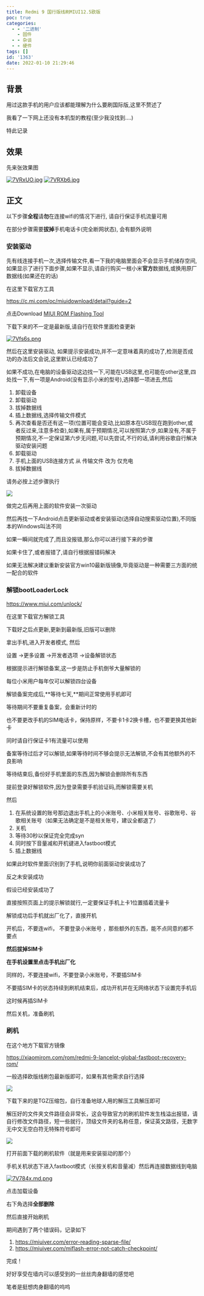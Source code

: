 ```yaml
---
title: Redmi 9 国行版线刷MIUI12.5欧版
poc: true
categories:
  - - '二进制'
    - 固件
  - - 杂谈
  - - 硬件
tags: []
id: '1363'
date: 2022-01-10 21:29:46
---
```


## 背景

用过这款手机的用户应该都能理解为什么要刷国际版,这里不赘述了

我看了一下网上还没有本机型的教程(至少我没找到....)

特此记录

## 效果

先来张效果图

[![7VRxUO.jpg](https://raw.githubusercontent.com/Valkierja/ALLPIC/main/img/202303181105421.jpeg)](https://imgtu.com/i/7VRxUO)   [![7VRXb6.jpg](https://raw.githubusercontent.com/Valkierja/ALLPIC/main/img/202303181105483.jpeg)](https://imgtu.com/i/7VRXb6)  

## 正文

以下步骤**全程**请**勿**在连接wifi的情况下进行, 请自行保证手机流量可用

在部分步骤需要**拔掉**手机电话卡(完全断网状态), 会有额外说明

### 安装驱动

先有线连接手机一次,选择传输文件,看一下我的电脑里面会不会显示手机储存空间,如果显示了进行下面步骤,如果不显示,请自行购买一根小米**官方**数据线,或换用原厂数据线(如果还在的话)

在这里下载官方工具

https://c.mi.com/oc/miuidownload/detail?guide=2

点击Download [MIUI ROM Flashing Tool](https://cdn.alsgp0.fds.api.mi-img.com/micomm/MiFlash2020-3-14-0.rar)

下载下来的不一定是最新版,请自行在软件里面检查更新

[![7Vfs6s.png](https://raw.githubusercontent.com/Valkierja/ALLPIC/main/img/202303181105545.png)](https://imgtu.com/i/7Vfs6s)  

然后在这里安装驱动, 如果提示安装成功,并不一定意味着真的成功了,检测是否成功的办法后文会说,这里默认已经成功了

如果不成功,在电脑的设备驱动这边找一下,可能在USB这里,也可能在other这里,四处找一下,有一项是Android(没有显示小米的型号),选择那一项进去,然后

1.  卸载设备
2.  卸载驱动
3.  拔掉数据线
4.  插上数据线,选择传输文件模式
5.  再次查看是否还有这一项(位置可能会变动,比如原本在USB现在跑到other,或者反过来,注意多检查),如果有,属于预期情况,可以按照第六步,如果没有,不属于预期情况,不一定保证第六步无问题,可以先尝试,不行的话,请利用谷歌自行解决驱动安装问题
6.  卸载驱动
7.  手机上面的USB连接方式 从 传输文件 改为 仅充电
8.  拔掉数据线

请务必按上述步骤执行

![](https://raw.githubusercontent.com/Valkierja/ALLPIC/main/img/202303181105159.png)

做完之后再用上面的软件安装一次驱动

然后再找一下Android点击更新驱动或者安装驱动(选择自动搜索驱动位置),不同版本的Windows叫法不同

如果一瞬间就完成了,而且没报错,那么你可以进行接下来的步骤

如果卡住了,或者报错了,请自行根据报错码解决

如果无法解决建议重新安装官方win10最新版镜像,毕竟驱动是一种需要三方面的统一配合的软件

### 解锁bootLoaderLock

https://www.miui.com/unlock/

在这里下载官方解锁工具

下载好之后点更新,更新到最新版,旧版可以删除

拿出手机,进入开发者模式, 然后

设置 ->更多设置 ->开发者选项 ->设备解锁状态

根据提示进行解锁备案,这一步是防止手机倒爷大量解锁的

每位小米用户每年仅可以解锁四台设备

解锁备案完成后,**等待七天,**期间正常使用手机即可

等待期间不要重复备案，会重新计时的

也不要更改手机的SIM电话卡，保持原样，不要卡1卡2换卡槽，也不要更换其他新卡

同时请自行保证卡1有流量可以使用

备案等待过后才可以解锁,如果等待时间不够会提示无法解锁,不会有其他额外的不良影响

等待结束后,备份好手机里面的东西,因为解锁会删除所有东西

提前登录好解锁软件,因为登录需要手机验证码,而解锁需要关机

然后

1.  在系统设置的账号那边退出手机上的小米账号、小米相关账号、谷歌账号、谷歌相关账号（如果无法确定是不是相关账号，建议全都退了）
2.  关机
3.  等待30秒以保证完全完成syn
4.  同时按下音量减和开机键进入fastboot模式
5.  插上数据线

如果此时软件里面识别到了手机,说明你前面驱动安装成功了

反之未安装成功

假设已经安装成功了

直接按照页面上的提示解锁就行,一定要保证手机上卡1位置插着流量卡

解锁成功后手机就出厂化了，直接开机

开机后，不要连wifi， 不要登录小米账号 ，那些额外的东西，能不点同意的都不要点

**然后拔掉SIM卡**

**在手机设置里点击手机出厂化**

同样的，不要连接wifi，不要登录小米账号，不要插SIM卡

不要插SIM卡的状态持续到刷机结束后，成功开机并在无网络状态下设置完手机后

这时候再插SIM卡

然后关机，准备刷机

### 刷机

在这个地方下载官方镜像

https://xiaomirom.com/rom/redmi-9-lancelot-global-fastboot-recovery-rom/

一般选择欧版线刷包最新版即可，如果有其他需求自行选择

![](https://raw.githubusercontent.com/Valkierja/ALLPIC/main/img/202303181105830.png)

下载下来的是TGZ压缩包，自行准备地球人用的解压工具解压即可

解压好的文件夹文件路径会非常长，这会导致官方的刷机软件发生栈溢出报错，请自行修改文件路径，短一些就行，顶级文件夹的名称任意，保证英文路径，无数字无中文无空白符无特殊符号即可

![](https://raw.githubusercontent.com/Valkierja/ALLPIC/main/img/202303181105560.png)

打开前面下载的刷机软件（就是用来安装驱动的那个）

手机关机状态下进入fastboot模式（长按关机和音量减）然后再连接数据线到电脑

[![7V784x.md.png](https://raw.githubusercontent.com/Valkierja/ALLPIC/main/img/202303181108046.png)](https://imgtu.com/i/7V784x)

点击加载设备

右下角选择**全部删除**

然后直接开始刷机

期间遇到了两个错误码，记录如下

1.  https://miuiver.com/error-reading-sparse-file/
2.  https://miuiver.com/miflash-error-not-catch-checkpoint/

完成！

好好享受在墙内可以感受到的一丝丝肉身翻墙的感觉吧

笔者是挺想肉身翻墙的呜呜